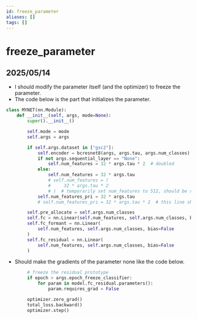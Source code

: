 ```yaml
---
id: freeze_parameter
aliases: []
tags: []
---
```


# freeze_parameter

## 2025/05/14
- I should modify the parameter itself (and the optimizer) to freeze the parameter.
- The code below is the part that initializes the parameter.
```python Network.py __init__
class MYNET(nn.Module):
    def __init__(self, args, mode=None):
        super().__init__()

        self.mode = mode
        self.args = args

        if self.args.dataset in ["gsc2"]:
            self.encoder = bcresnet8(args, args.tau, args.num_classes)
            if not args.sequential_layer == "None":
                self.num_features = 32 * args.tau * 2  # doubled
            else:
                self.num_features = 32 * args.tau
                # self.num_features = (
                #     32 * args.tau * 2
                # )  # temporarily set num_features to 512, should be removed
            self.num_features_pri = 32 * args.tau
            # self.num_features_pri = 32 * args.tau * 2  # this line should be removed

        self.pre_allocate = self.args.num_classes
        self.fc = nn.Linear(self.num_features, self.args.num_classes, bias=False)
        self.fc_formant = nn.Linear(
            self.num_features, self.args.num_classes, bias=False
        )
        self.fc_residual = nn.Linear(
            self.num_features, self.args.num_classes, bias=False
        )
```
- Should make the gradients of the parameter none like the code below.
```python Network.py __init__
        # freeze the residual prototype
        if epoch > args.epoch_freeze_classifier:
            for param in model.fc_residual.parameters():
                param.requires_grad = False

        optimizer.zero_grad()
        total_loss.backward()
        optimizer.step()
```
